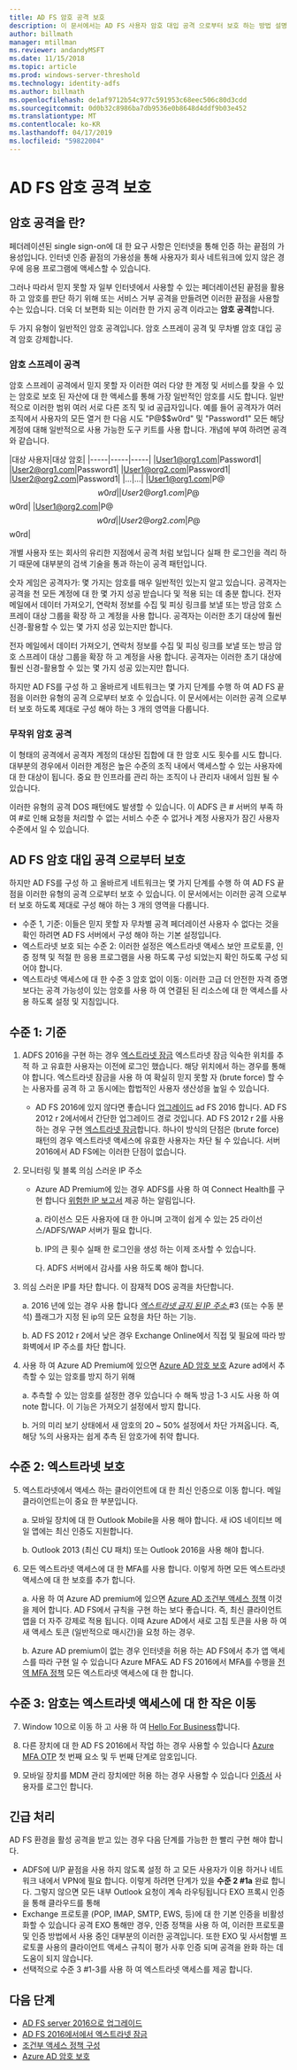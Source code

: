 ```yaml
---
title: AD FS 암호 공격 보호
description: 이 문서에서는 AD FS 사용자 암호 대입 공격 으로부터 보호 하는 방법 설명
author: billmath
manager: mtillman
ms.reviewer: andandyMSFT
ms.date: 11/15/2018
ms.topic: article
ms.prod: windows-server-threshold
ms.technology: identity-adfs
ms.author: billmath
ms.openlocfilehash: de1af9712b54c977c591953c68eec506c80d3cdd
ms.sourcegitcommit: 0d0b32c8986ba7db9536e0b8648d4ddf9b03e452
ms.translationtype: MT
ms.contentlocale: ko-KR
ms.lasthandoff: 04/17/2019
ms.locfileid: "59822004"
---
```

# <a name="ad-fs-password-attack-protection"></a>AD FS 암호 공격 보호

## <a name="what-is-a-password-attack"></a>암호 공격을 란?

페더레이션된 single sign-on에 대 한 요구 사항은 인터넷을 통해 인증 하는 끝점의 가용성입니다. 인터넷 인증 끝점의 가용성을 통해 사용자가 회사 네트워크에 있지 않은 경우에 응용 프로그램에 액세스할 수 있습니다. 

그러나 따라서 믿지 못할 자 일부 인터넷에서 사용할 수 있는 페더레이션된 끝점을 활용 하 고 암호를 판단 하기 위해 또는 서비스 거부 공격을 만들려면 이러한 끝점을 사용할 수는 있습니다. 더욱 더 보편화 되는 이러한 한 가지 공격 이라고는 **암호 공격**합니다. 

두 가지 유형이 일반적인 암호 공격입니다. 암호 스프레이 공격 및 무차별 암호 대입 공격 암호 강제합니다. 

### <a name="password-spray-attack"></a>암호 스프레이 공격
암호 스프레이 공격에서 믿지 못할 자 이러한 여러 다양 한 계정 및 서비스를 찾을 수 있는 암호로 보호 된 자산에 대 한 액세스를 통해 가장 일반적인 암호를 시도 합니다. 일반적으로 이러한 범위 여러 서로 다른 조직 및 id 공급자입니다. 예를 들어 공격자가 여러 조직에서 사용자의 모든 열거 한 다음 시도 "P@$$w0rd" 및 "Password1" 모든 해당 계정에 대해 일반적으로 사용 가능한 도구 키트를 사용 합니다. 개념에 부여 하려면 공격와 같습니다.

|대상 사용자|대상 암호|
|-----|-----|-----|
|User1@org1.com|Password1|
|User2@org1.com|Password1|
|User1@org2.com|Password1|
|User2@org2.com|Password1|
|…|…|
|User1@org1.com|P@$$w0rd|
|User2@org1.com|P@$$w0rd|
|User1@org2.com|P@$$w0rd|
|User2@org2.com|P@$$w0rd|

개별 사용자 또는 회사의 유리한 지점에서 공격 처럼 보입니다 실패 한 로그인을 격리 하기 때문에 대부분의 검색 기술을 통과 하는이 공격 패턴입니다.

숫자 게임은 공격자가: 몇 가지는 암호를 매우 일반적인 있는지 알고 있습니다.  공격자는 공격을 천 모든 계정에 대 한 몇 가지 성공 받습니다 및 적용 되는 데 충분 합니다. 전자 메일에서 데이터 가져오기, 연락처 정보를 수집 및 피싱 링크를 보낼 또는 방금 암호 스프레이 대상 그룹을 확장 하 고 계정을 사용 합니다. 공격자는 이러한 초기 대상에 훨씬 신경-활용할 수 있는 몇 가지 성공 있는지만 합니다.

전자 메일에서 데이터 가져오기, 연락처 정보를 수집 및 피싱 링크를 보낼 또는 방금 암호 스프레이 대상 그룹을 확장 하 고 계정을 사용 합니다. 공격자는 이러한 초기 대상에 훨씬 신경-활용할 수 있는 몇 가지 성공 있는지만 합니다.

하지만 AD FS를 구성 하 고 올바르게 네트워크는 몇 가지 단계를 수행 하 여 AD FS 끝점을 이러한 유형의 공격 으로부터 보호 수 있습니다. 이 문서에서는 이러한 공격 으로부터 보호 하도록 제대로 구성 해야 하는 3 개의 영역을 다룹니다.

### <a name="brute-force-password-attack"></a>무작위 암호 공격 
이 형태의 공격에서 공격자 계정의 대상된 집합에 대 한 암호 시도 횟수를 시도 합니다. 대부분의 경우에서 이러한 계정은 높은 수준의 조직 내에서 액세스할 수 있는 사용자에 대 한 대상이 됩니다. 중요 한 인프라를 관리 하는 조직이 나 관리자 내에서 임원 될 수 있습니다.  

이러한 유형의 공격 DOS 패턴에도 발생할 수 있습니다. 이 ADFS 큰 # 서버의 부족 하 여 #로 인해 요청을 처리할 수 없는 서비스 수준 수 없거나 계정 사용자가 잠긴 사용자 수준에서 일 수 있습니다.  

## <a name="securing-ad-fs-against-password-attacks"></a>AD FS 암호 대입 공격 으로부터 보호 
 
하지만 AD FS를 구성 하 고 올바르게 네트워크는 몇 가지 단계를 수행 하 여 AD FS 끝점을 이러한 유형의 공격 으로부터 보호 수 있습니다. 이 문서에서는 이러한 공격 으로부터 보호 하도록 제대로 구성 해야 하는 3 개의 영역을 다룹니다. 


- 수준 1, 기준: 이들은 믿지 못할 자 무차별 공격 페더레이션 사용자 수 없다는 것을 확인 하려면 AD FS 서버에서 구성 해야 하는 기본 설정입니다. 
- 엑스트라넷 보호 되는 수준 2: 이러한 설정은 엑스트라넷 액세스 보안 프로토콜, 인증 정책 및 적절 한 응용 프로그램을 사용 하도록 구성 되었는지 확인 하도록 구성 되어야 합니다. 
- 엑스트라넷 액세스에 대 한 수준 3 암호 없이 이동: 이러한 고급 더 안전한 자격 증명 보다는 공격 가능성이 있는 암호를 사용 하 여 연결된 된 리소스에 대 한 액세스를 사용 하도록 설정 및 지침입니다. 

## <a name="level-1-baseline"></a>수준 1: 기준

1. ADFS 2016을 구현 하는 경우 [엑스트라넷 잠금](../../ad-fs/operations/Configure-AD-FS-Extranet-Smart-Lockout-Protection.md) 엑스트라넷 잠금 익숙한 위치를 추적 하 고 유효한 사용자는 이전에 로그인 했습니다. 해당 위치에서 하는 경우를 통해 야 합니다. 엑스트라넷 잠금을 사용 하 여 확실히 믿지 못할 자 (brute force) 할 수는 사용자를 공격 하 고 동시에는 합법적인 사용자 생산성을 높일 수 있습니다.
    - AD FS 2016에 있지 않다면 좋습니다 [업그레이드](../../ad-fs/deployment/upgrading-to-ad-fs-in-windows-server.md) ad FS 2016 합니다. AD FS 2012 r 2에서에서 간단한 업그레이드 경로 것입니다. AD FS 2012 r 2를 사용 하는 경우 구현 [엑스트라넷 잠금](../../ad-fs/operations/Configure-AD-FS-Extranet-Soft-Lockout-Protection.md)합니다. 하나이 방식의 단점은 (brute force) 패턴의 경우 엑스트라넷 액세스에 유효한 사용자는 차단 될 수 있습니다. 서버 2016에서 AD FS에는 이러한 단점이 없습니다.

2. 모니터링 및 블록 의심 스러운 IP 주소 
    - Azure AD Premium에 있는 경우 ADFS를 사용 하 여 Connect Health를 구현 합니다 [위험한 IP 보고서](https://docs.microsoft.com/azure/active-directory/connect-health/active-directory-aadconnect-health-adfs#risky-ip-report-public-preview) 제공 하는 알림입니다.
        
        a. 라이선스 모든 사용자에 대 한 아니며 고객이 쉽게 수 있는 25 라이선스/ADFS/WAP 서버가 필요 합니다.
    
        b. IP의 큰 횟수 실패 한 로그인을 생성 하는 이제 조사할 수 있습니다.
    
        다. ADFS 서버에서 감사를 사용 하도록 해야 합니다.

3.  의심 스러운 IP를 차단 합니다.  이 잠재적 DOS 공격을 차단합니다.

    a. 2016 년에 있는 경우 사용 합니다 [ *엑스트라넷 금지 된 IP 주소* ](../../ad-fs/operations/configure-ad-fs-banned-ip.md) #3 (또는 수동 분석) 플래그가 지정 된 ip의 모든 요청을 차단 하는 기능.

    b. AD FS 2012 r 2에서 낮은 경우 Exchange Online에서 직접 및 필요에 따라 방화벽에서 IP 주소를 차단 합니다.

4. 사용 하 여 Azure AD Premium에 있으면 [Azure AD 암호 보호](https://docs.microsoft.com/azure/active-directory/authentication/concept-password-ban-bad-on-premises) Azure ad에서 추측할 수 있는 암호를 방지 하기 위해  

    a. 추측할 수 있는 암호를 설정한 경우 있습니다 수 해독 방금 1-3 시도 사용 하 여 note 합니다. 이 기능은 가져오기 설정에서 방지 합니다. 

    b. 거의 미리 보기 상태에서 새 암호의 20 ~ 50% 설정에서 차단 가져옵니다. 즉, 해당 %의 사용자는 쉽게 추측 된 암호가에 취약 합니다.

## <a name="level-2-protect-your-extranet"></a>수준 2: 엑스트라넷 보호

5. 엑스트라넷에서 액세스 하는 클라이언트에 대 한 최신 인증으로 이동 합니다. 메일 클라이언트는이 중요 한 부분입니다. 

    a. 모바일 장치에 대 한 Outlook Mobile을 사용 해야 합니다. 새 iOS 네이티브 메일 앱에는 최신 인증도 지원합니다. 

    b. Outlook 2013 (최신 CU 패치) 또는 Outlook 2016을 사용 해야 합니다.

6.  모든 엑스트라넷 액세스에 대 한 MFA를 사용 합니다. 이렇게 하면 모든 엑스트라넷 액세스에 대 한 보호를 추가 합니다.

    a.  사용 하 여 Azure AD premium에 있으면 [Azure AD 조건부 액세스 정책](https://docs.microsoft.com/azure/active-directory/conditional-access/overview) 이것을 제어 합니다.  AD FS에서 규칙을 구현 하는 보다 좋습니다.  즉, 최신 클라이언트 앱을 더 자주 강제로 적용 됩니다.  이때 Azure AD에서 새로 고침 토큰을 사용 하 여 새 액세스 토큰 (일반적으로 매시간)을 요청 하는 경우.  

    b.  Azure AD premium이 없는 경우 인터넷을 허용 하는 AD FS에서 추가 앱 액세스를 따라 구현 일 수 있습니다 Azure MFA도 AD FS 2016에서 MFA를 수행을 [전역 MFA 정책](../../ad-fs/operations/configure-authentication-policies.md#to-configure-multi-factor-authentication-globally) 모든 엑스트라넷 액세스에 대 한 합니다.
 
## <a name="level-3-move-to-password-less-for-extranet-access"></a>수준 3: 암호는 엑스트라넷 액세스에 대 한 작은 이동

7. Window 10으로 이동 하 고 사용 하 여 [Hello For Business](https://docs.microsoft.com/windows/security/identity-protection/hello-for-business/hello-identity-verification)합니다.

8. 다른 장치에 대 한 AD FS 2016에서 작업 하는 경우 사용할 수 있습니다 [Azure MFA OTP](../../ad-fs/operations/configure-ad-fs-and-azure-mfa.md) 첫 번째 요소 및 두 번째 단계로 암호입니다. 

9.  모바일 장치를 MDM 관리 장치에만 허용 하는 경우 사용할 수 있습니다 [인증서](../../ad-fs/operations/configure-user-certificate-authentication.md) 사용자를 로그인 합니다. 
 
## <a name="urgent-handling"></a>긴급 처리

AD FS 환경을 활성 공격을 받고 있는 경우 다음 단계를 가능한 한 빨리 구현 해야 합니다.

 - ADFS에 U/P 끝점을 사용 하지 않도록 설정 하 고 모든 사용자가 이용 하거나 네트워크 내에서 VPN에 필요 합니다. 이렇게 하려면 단계가 있을 **수준 2 #1a** 완료 합니다. 그렇지 않으면 모든 내부 Outlook 요청이 계속 라우팅됩니다 EXO 프록시 인증을 통해 클라우드를 통해
 - Exchange 프로토콜 (POP, IMAP, SMTP, EWS, 등)에 대 한 기본 인증을 비활성화할 수 있습니다 공격 EXO 통해만 경우, 인증 정책을 사용 하 여, 이러한 프로토콜 및 인증 방법에서 사용 중인 대부분의 이러한 공격입니다. 또한 EXO 및 사서함별 프로토콜 사용의 클라이언트 액세스 규칙이 평가 사후 인증 되며 공격을 완화 하는 데 도움이 되지 않습니다. 
 - 선택적으로 수준 3 #1-3를 사용 하 여 엑스트라넷 액세스를 제공 합니다.

## <a name="next-steps"></a>다음 단계

- [AD FS server 2016으로 업그레이드](../../ad-fs/deployment/upgrading-to-ad-fs-in-windows-server.md) 
- [AD FS 2016에서에서 엑스트라넷 잠금](../../ad-fs/operations/Configure-AD-FS-Extranet-Smart-Lockout-Protection.md)
- [조건부 액세스 정책 구성](https://docs.microsoft.com/azure/active-directory/conditional-access/overview)
- [Azure AD 암호 보호](https://docs.microsoft.com/azure/active-directory/authentication/howto-password-ban-bad-on-premises)
